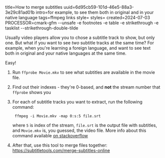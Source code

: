 title=How to merge subtitles
uuid=6d95cb59-101d-46e5-88a3-3e29c81ad01b
intro=for example, to see them both in original and in your native language
tags=ffmpeg links
style=
styles=
created=2024-07-03
PROCESSOR=cmark-gfm --unsafe -e footnotes -e table -e strikethrough -e tasklist --strikethrough-double-tilde

Usually video players allow you to chose a subtitle track to show, but only one.
But what if you want to see _two_ subtitle tracks at the same time?
For example, when you're learning a foreign language,
and want to see text both in original and your native languages at the same time.

Easy!

1. Run `ffprobe Movie.mkv` to see what subtitles are available in the movie file.

2. Find out their indexes - they're 0-based, and **not** the stream number that `ffprobe` shows you

3. For each of subtitle tracks you want to extract, run the following command:

		ffmpeg -i Movie.mkv -map 0:s:5 file.srt

   where `5` is index of the stream, `file.srt` is the output file with subtitles, and `Movie.mkv` is, you guessed, the video file.
   More info about this command available [on stackoverflow][x]

4. After that, use this tool to merge files together: <https://subtitletools.com/merge-subtitles-online>


[x]: https://superuser.com/questions/583393/how-to-extract-subtitle-from-video-using-ffmpeg
